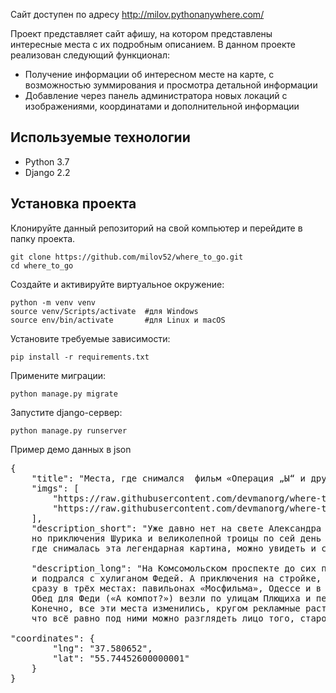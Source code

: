 Сайт доступен по адресу http://milov.pythonanywhere.com/

Проект представляет сайт афишу, на котором представлены интересные места с их подробным описанием.
В данном проекте реализован следующий функционал:
* Получение информации об интересном месте на карте, с возможностью зуммирования и просмотра детальной информации
* Добавление через панель администратора новых локаций с изображениями, координатами и дополнительной информации

## Используемые технологии
* Python 3.7
* Django 2.2
## Установка проекта
Клонируйте данный репозиторий на свой компьютер и перейдите в папку проекта.
<pre><code>git clone https://github.com/milov52/where_to_go.git</code>
<code>cd where_to_go</code></pre>
Создайте и активируйте виртуальное окружение:
<pre><code>python -m venv venv</code>
<code>source venv/Scripts/activate  #для Windows</code>
<code>source env/bin/activate       #для Linux и macOS</code></pre>
Установите требуемые зависимости:
<pre><code>pip install -r requirements.txt</code></pre>
Примените миграции:
<pre><code>python manage.py migrate</code></pre>
Запустите django-сервер:
<pre><code>python manage.py runserver</code></pre>


Пример демо данных в json
<pre>
{
    "title": "Места, где снимался  фильм «Операция „Ы“ и другие приключения Шурика»",
    "imgs": [
        "https://raw.githubusercontent.com/devmanorg/where-to-go-places/master/media/06c1067def77d191f49c3b1826b37da3.jpg",
        "https://raw.githubusercontent.com/devmanorg/where-to-go-places/master/media/340685dcaa1331fca996281a83046b57.jpg"
    ],
    "description_short": "Уже давно нет на свете Александра Демьяненко, Юрия Никулина, Георгия Вицина и Евгения Моргунова, 
    но приключения Шурика и великолепной троицы по сей день веселят многие поколения детей и взрослых. Места, 
    где снималась эта легендарная картина, можно увидеть и сегодня.",
   
    "description_long": "На Комсомольском проспекте до сих пор находится булочная, около которой Шурик сел в автобус
    и подрался с хулиганом Федей. А приключения на стройке, где Федя лечился от хулиганства трудотерапией, снимались 
    сразу в трёх местах: павильонах «Мосфильма», Одессе и в Москве, на улице Седова неподалеку от Троицкого Храма.
    Обед для Феди («А компот?») везли по улицам Плющиха и переулкам 7-го Ростовского, Вражского и 2-го Труженикова. 
    Конечно, все эти места изменились, кругом рекламные растяжки, море машин и новостроек, но бывалые уверяют, 
    что всё равно под ними можно разглядеть лицо того, старого города, по которому ходил Шурик…",
    
"coordinates": {
        "lng": "37.580652",
        "lat": "55.74452600000001"
    }
}
</pre>
